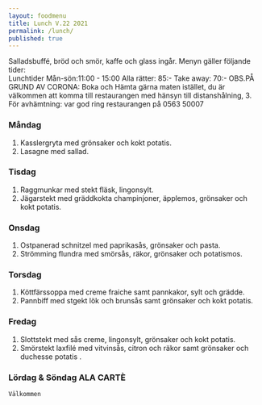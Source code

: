 ```yaml
---
layout: foodmenu
title: Lunch V.22 2021
permalink: /lunch/
published: true
---
```

Salladsbuffé, bröd och smör, kaffe och glass ingår.
Menyn gäller följande tider:  
Lunchtider  Mån-sön:11:00 - 15:00
Alla rätter: 85:- Take away: 70:-
OBS.PÅ GRUND AV CORONA: Boka och Hämta gärna maten istället, du är välkommen att komma till restaurangen med hänsyn till distanshålning, 3. För avhämtning: var god ring restaurangen på 0563 50007
                                

### Måndag
1. Kasslergryta med grönsaker och kokt potatis.
2. Lasagne med sallad.

### Tisdag
1. Raggmunkar med stekt fläsk, lingonsylt.
2. Jägarstekt med gräddkokta champinjoner, äpplemos, grönsaker och kokt potatis.

### Onsdag
1. Ostpanerad schnitzel med paprikasås, grönsaker och pasta.
2. Strömming flundra med smörsås, räkor, grönsaker och potatismos.

### Torsdag
1. Köttfärssoppa med creme fraiche samt pannkakor, sylt och grädde. 
2. Pannbiff med stgekt lök och brunsås samt grönsaker och kokt potatis.

### Fredag  
1. Slottstekt med sås creme, lingonsylt, grönsaker och kokt potatis.
2. Smörstekt laxfilé med vitvinsås, citron och räkor samt grönsaker och duchesse potatis .


### Lördag & Söndag ALA CARTÈ

    Välkommen
    
       
    

   
    
   
     
